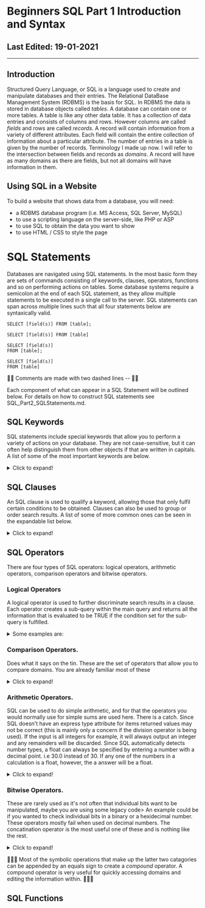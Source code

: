 # Beginners SQL Part 1 Introduction and Syntax #

## Last Edited: 19-01-2021
-------------------------------------------------------------------------------
## Introduction

Structured Query Language, or SQL is a language used to create and manipulate databases and their entries. The Relational DataBase Management System (RDBMS) is the basis for SQL. In RDBMS the data is stored in database objects called *tables*. A database can contain one or more tables. A table is like any other data table. It has a collection of data entries and consists of columns and rows. However columns are called *fields* and rows are called *records*. A record will contain information from a variety of different attributes. Each field will contain the entire collection of information about a particular attribute. The number of entries in a table is given by the number of records. Terminology I made up now. I will refer to the intersection between fields and records as *domains*. A record will have as many domains as there are fields, but not all domains will have information in them.

## Using SQL in a Website
To build a website that shows data from a database, you will need:

- a RDBMS database program (i.e. MS Access, SQL Server, MySQL)
- to use a scripting language on the server-side, like PHP or ASP
- to use SQL to obtain the data you want to show
- to use HTML / CSS to style the page

# SQL Statements
Databases are navigated using SQL statements. In the most basic form they are sets of commands consisting of keywords, clauses, operators, functions and so on performing actions on tables. Some database systems require a semicolon at the end of each SQL statement, as they allow multiple statements to be executed in a single call to the server. SQL statements can span across multiple lines such that all four statements below are syntaxically valid. 

~~~
SELECT [field(s)] FROM [table]; 

SELECT [field(s)] FROM [table] 

SELECT [field(s)] 
FROM [table]; 

SELECT [field(s)] 
FROM [table]
~~~

:gem::gem: Comments are made with two dashed lines -- :gem::gem:

Each component of what can appear in a SQL Statement will be outlined below. For details on how to construct SQL statements see SQL_Part2_SQLStatements.md. 

## SQL Keywords
SQL statements include special keywords that allow you to perform a variety of actions on your database. They are not case-sensitive, but it can often help distinguish them from other objects if that are written in capitals.  A list of some of the most important keywords are below. 
<details>
  <summary>Click to expand!</summary>
  
### SELECT
> extracts data from a database
### AS
> stores extracted or manipulated data from the database as something else. 
### UPDATE 
> updates data in a database
### DELETE 
> inserts new data into a database
### CREATE DATABASE 
> creates a new database
### ALTER DATABASE 
> modifies a database
### CREATE TABLE 
> creates a new table
### ALTER TABLE 
> modifies a table
### DROP TABLE 
> deletes a table
### CREATE INDEX 
> creates an index (search key)
### DROP INDEX 
> deletes an index

</details>

## SQL Clauses
An SQL clause is used to qualify a keyword, allowing those that only fulfil certain conditions to be obtained. Clauses can also be used to group or order search results. A list of some of more common ones can be seen in the expandable list below. 

<details>
  <summary>Click to expand!</summary>

### WHERE
> filters records such that only those that fulfill a specified condition are extracted
### HAVING
> filters aggregate records (groups) such that only those that fulfill a specified condition are extracted
### ORDER BY
> orders search results
### GROUP BY
> groups records that share the same values into summary rows
### TOP, LIMIT or ROWNUM
> specifies the number of records to return

</details>

## SQL Operators
There are four types of SQL operators: logical operators, arithmetic operators, comparison operators and bitwise operators. 

### Logical Operators
A logical operator is used to further discriminate search results in a clause. Each operator creates a sub-query within the main query and returns all the information that is evaluated to be TRUE if the condition set for the sub-query is fulfilled.

<details>
  <summary>Some examples are:</summary>

### AND 
> a logical AND. Is TRUE if all conditions separated by AND are TRUE
### OR	
> a logical AND. Is TRUE if any of the conditions separated by OR is TRUE	
### NOT	
> Displays a record if the condition(s) is NOT TRUE	


### ALL	 
> is followed by a set of conditions and returns the records (or part of them) that meet all of the conditions specified.	
### ANY 
> is followed by a set of conditions and returns the records (or part of them) that meet at least one of the conditions specified.
### SOME
>  functionally identical to ANY (from what I can gather)


### BETWEEN	
> evaluated to be TRUE if the information in the domain (also referred to an operand is operated on) is within the a specified range of comparisons	
### EXISTS
> evaluated to be TRUE if the subquery returns at least one record	
### IN
> evaluated to be TRUE if the information in a domain (operand) is equal to one of a list of expressions	
### LIKE
> evaluated to be TRUE if the operand matches a pattern	(useful for evaluating strings)

</details>

### Comparison Operators.
Does what it says on the tin. These are the set of operators that allow you to compare domains. You are already familiar most of these 
<details>
  <summary>Click to expand!</summary>

### =	Equal to	
### >	Greater than	
### <	Less than	
### >=	Greater than or equal to	
### <=	Less than or equal to	
### <>	Not equal to

</details>

### Arithmetic Operators.
SQL can be used to do simple arithmetic, and for that the operators you would normally use for simple sums are used here. There is a catch. Since SQL doesn't have an express type attribute for items returned values may not be correct (this is mainly only a concern if the division operator is being used). If the input is all integers for example, it will always output an integer and any remainders will be discarded. Since SQL automatically detects number types, a float can always be specified by entering a number with a decimal point. i.e 30.0 instead of 30. If any one of the numbers in a calculation is a float, however, the a answer will be a float.

<details>
  <summary>Click to expand!</summary>

### +	Add	
### -	Subtract	
### *	Multiply	
### /	Divide	
> Divides two numbers together but retains the variable type. 
### %	Modulo
> When A % B. The modulo operation prints the remainder when B divides into A. This is only reliable for integers. If floats are input, they are rounded down to the nearest integer before the calculation is done. 

</details>

### Bitwise Operators.
These are rarely used as it's not often that individual bits want to be manipulated, maybe you are using some legacy code> An example could be if you wanted to check individual bits in a binary or a hexidecimal number. These operators mostly fail when used on decimal numbers. The concatination operator is the most useful one of these and is nothing like the rest. 

<details>
  <summary>Click to expand!</summary>

### & - bitwise AND
> 
### | - bitwise OR
> 
### ^ or # - bitwise exculsive OR (XOR)
>
### ~ - bitwise NOT
>
### || - concatination 
> combines by appending multiple fields together. Usually to make a new field from multiple strings.  
~~~
SELECT [field1] || '[####]' || [field2] AS [newfield]
~~~
> The central part of this operation allows user inputs to the new text. Here you can add any string you want including just a space. The AS part allows this to be saved for further manipulation.

</details>

:gem::gem::gem: Most of the symbolic operations that make up the latter two catagories can be appended by an equals sign to create a *compound* operator. A compound operator is very useful for quickly accessing domains and editing the information within.  :gem::gem::gem:  

## SQL Functions